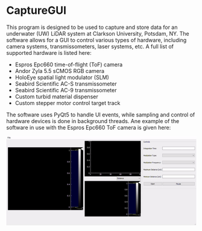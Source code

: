 # CaptureGUI

This program is designed to be used to capture and store data for an underwater (UW) LiDAR system at Clarkson University, Potsdam, NY. The software allows for a GUI to control various types of hardware, including camera systems, transmissometers, laser systems, etc. A full list of supported hardware is listed here:  
 
- Espros Epc660 time-of-flight (ToF) camera
- Andor Zyla 5.5 sCMOS RGB camera
- HoloEye spatial light modulator (SLM)
- Seabird Scientific AC-S transmissometer
- Seabird Scientific AC-9 transmissometer
- Custom turbid material dispenser
- Custom stepper motor control target track

The software uses PyQt5 to handle UI events, while sampling and control of hardware devices is done in background threads. Ane example of the software in use with the Espros Epc660 ToF camera is given here:  

![gui](gui_gif.gif)